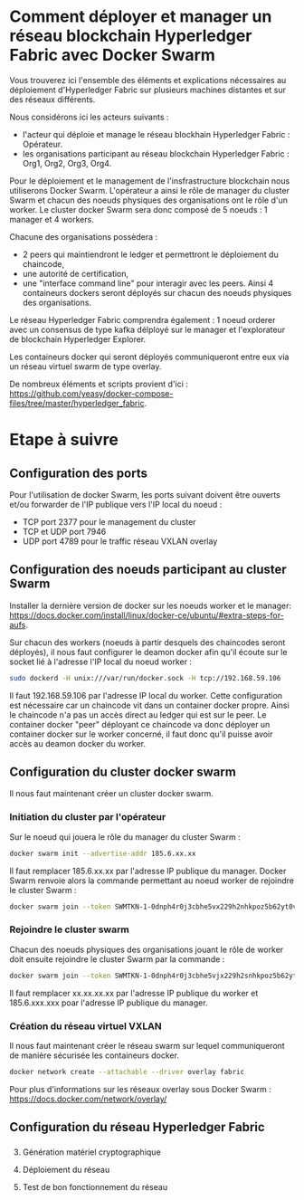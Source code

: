 # Comment déployer et manager un réseau blockchain Hyperledger Fabric avec Docker Swarm

Vous trouverez ici l'ensemble des éléments et explications nécessaires au déploiement d'Hyperledger Fabric sur plusieurs machines distantes et sur des réseaux différents. 

Nous considérons ici les acteurs suivants : 
  - l'acteur qui déploie et manage le réseau blockhain Hyperledger Fabric : Opérateur.
  - les organisations participant au réseau blockchain Hyperledger Fabric : Org1, Org2, Org3, Org4.
  
Pour le déploiement et le management de l'insfrastructure blockchain nous utiliserons Docker Swarm. L'opérateur a ainsi le rôle de manager du cluster Swarm et chacun des noeuds physiques des organisations ont le rôle d'un worker. Le cluster docker Swarm sera donc composé de 5 noeuds : 1 manager et 4 workers. 

Chacune des organisations possèdera : 
  - 2 peers qui maintiendront le ledger et permettront le déploiement du chaincode,
  - une autorité de certification,
  - une "interface command line" pour interagir avec les peers.
Ainsi 4 containeurs dockers seront déployés sur chacun des noeuds physiques des organisations. 

Le réseau Hyperledger Fabric comprendra également : 1 noeud orderer avec un consensus de type kafka délployé sur le manager et l'explorateur de blockchain Hyperledger Explorer. 

Les containeurs docker qui seront déployés communiqueront entre eux via un réseau virtuel swarm de type overlay. 

De nombreux éléments et scripts provient d'ici : https://github.com/yeasy/docker-compose-files/tree/master/hyperledger_fabric. 

# Etape à suivre

## Configuration des ports 
Pour l'utilisation de docker Swarm, les ports suivant doivent être ouverts et/ou forwarder de l'IP publique vers l'IP local du noeud :

- TCP port 2377  pour le management du cluster 
- TCP et UDP port 7946 
- UDP port 4789 pour le traffic réseau VXLAN overlay

## Configuration des noeuds participant au cluster Swarm

Installer la dernière version de docker sur les noeuds worker et le manager: https://docs.docker.com/install/linux/docker-ce/ubuntu/#extra-steps-for-aufs.

Sur chacun des workers (noeuds à partir desquels des chaincodes seront déployés), il nous faut configurer le deamon docker afin qu'il écoute sur le socket lié à l'adresse l'IP local du noeud worker : 
```bash
sudo dockerd -H unix:///var/run/docker.sock -H tcp://192.168.59.106
```
Il faut 192.168.59.106 par l'adresse IP local du worker. 
Cette configuration est nécessaire car un chaincode vit dans un container docker propre. Ainsi le chaincode n'a pas un accès direct au ledger qui est sur le peer. Le container docker "peer" déployant ce chaincode va donc déployer un container docker sur le worker concerné, il faut donc qu'il puisse avoir accès au deamon docker du worker. 

## Configuration du cluster docker swarm 
Il nous faut maintenant créer un cluster docker swarm.

### Initiation du cluster par l'opérateur
Sur le noeud qui jouera le rôle du manager du cluster Swarm :

```bash
docker swarm init --advertise-addr 185.6.xx.xx
```
Il faut remplacer 185.6.xx.xx par l'adresse IP publique du manager. Docker Swarm renvoie alors la commande permettant au noeud worker de rejoindre le cluster Swarm : 

```bash
docker swarm join --token SWMTKN-1-0dnph4r0j3cbhe5vx229h2nhkpoz5b62yt0vr3zc9u1usha26jo42xkvx8sozpmn 185.6.xxx.xxx:2377
```

### Rejoindre le cluster swarm  
Chacun des noeuds physiques des organisations jouant le rôle de worker doit ensuite rejoindre le cluster Swarm par la commande : 

```bash
docker swarm join --token SWMTKN-1-0dnph4r0j3cbhe5vjx229h2snhkpoz5b62yt90vr3zcd9u-c21usha26jo42xkvx8sozpmn --advertise-addr xx.xx.xx.xx 185.6.xxx.xxx:2377
```
Il faut remplacer xx.xx.xx.xx par l'adresse IP publique du worker et 185.6.xxx.xxx poar l'adresse IP publique du manager. 

### Création du réseau virtuel VXLAN

Il nous faut maintenant créer le réseau swarm sur lequel communiqueront de manière sécurisée les containeurs docker. 

```bash
docker network create --attachable --driver overlay fabric
```
Pour plus d'informations sur les réseaux overlay sous Docker Swarm : https://docs.docker.com/network/overlay/

## Configuration du réseau Hyperledger Fabric

### 
3) Génération matériel cryptographique

4) Déploiement du réseau

5) Test de bon fonctionnement du réseau
